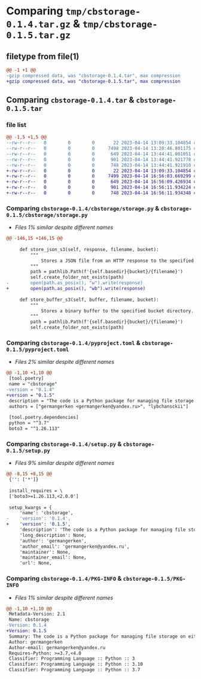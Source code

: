 # Comparing `tmp/cbstorage-0.1.4.tar.gz` & `tmp/cbstorage-0.1.5.tar.gz`

## filetype from file(1)

```diff
@@ -1 +1 @@
-gzip compressed data, was "cbstorage-0.1.4.tar", max compression
+gzip compressed data, was "cbstorage-0.1.5.tar", max compression
```

## Comparing `cbstorage-0.1.4.tar` & `cbstorage-0.1.5.tar`

### file list

```diff
@@ -1,5 +1,5 @@
--rw-r--r--   0        0        0       22 2023-04-14 13:09:33.104854 cbstorage-0.1.4/cbstorage/__init__.py
--rw-r--r--   0        0        0     7498 2023-04-14 13:20:46.801175 cbstorage-0.1.4/cbstorage/storage.py
--rw-r--r--   0        0        0      649 2023-04-14 13:44:41.001051 cbstorage-0.1.4/pyproject.toml
--rw-r--r--   0        0        0      901 2023-04-14 13:44:41.921778 cbstorage-0.1.4/setup.py
--rw-r--r--   0        0        0      748 2023-04-14 13:44:41.921910 cbstorage-0.1.4/PKG-INFO
+-rw-r--r--   0        0        0       22 2023-04-14 13:09:33.104854 cbstorage-0.1.5/cbstorage/__init__.py
+-rw-r--r--   0        0        0     7499 2023-04-14 16:56:03.669299 cbstorage-0.1.5/cbstorage/storage.py
+-rw-r--r--   0        0        0      649 2023-04-14 16:56:09.426934 cbstorage-0.1.5/pyproject.toml
+-rw-r--r--   0        0        0      901 2023-04-14 16:56:11.934224 cbstorage-0.1.5/setup.py
+-rw-r--r--   0        0        0      748 2023-04-14 16:56:11.934348 cbstorage-0.1.5/PKG-INFO
```

### Comparing `cbstorage-0.1.4/cbstorage/storage.py` & `cbstorage-0.1.5/cbstorage/storage.py`

 * *Files 1% similar despite different names*

```diff
@@ -146,15 +146,15 @@
 
     def store_json_s3(self, response, filename, bucket):
         """
             Stores a JSON file from an HTTP response to the specified bucket directory.
         """
         path = pathlib.Path(f'{self.basedir}{bucket}/{filename}')
         self.create_folder_not_exists(path)
-        open(path.as_posix(), "w").write(response)
+        open(path.as_posix(), "wb").write(response)
 
     def store_buffer_s3(self, buffer, filename, bucket):
         """
             Stores a binary buffer to the specified bucket directory.
         """
         path = pathlib.Path(f'{self.basedir}{bucket}/{filename}')
         self.create_folder_not_exists(path)
```

### Comparing `cbstorage-0.1.4/pyproject.toml` & `cbstorage-0.1.5/pyproject.toml`

 * *Files 2% similar despite different names*

```diff
@@ -1,10 +1,10 @@
 [tool.poetry]
 name = "cbstorage"
-version = "0.1.4"
+version = "0.1.5"
 description = "The code is a Python package for managing file storage on either AWS S3 or a local machine. It provides methods for listing, searching, and storing files. The package includes two classes, Aws and Local, which implement the same set of methods for accessing and manipulating files in S3 and a local directory."
 authors = ["germangerken <germangerken@yandex.ru>", "lybchansckii"]
 
 [tool.poetry.dependencies]
 python = "^3.7"
 boto3 = "^1.26.113"
```

### Comparing `cbstorage-0.1.4/setup.py` & `cbstorage-0.1.5/setup.py`

 * *Files 9% similar despite different names*

```diff
@@ -8,15 +8,15 @@
 {'': ['*']}
 
 install_requires = \
 ['boto3>=1.26.113,<2.0.0']
 
 setup_kwargs = {
     'name': 'cbstorage',
-    'version': '0.1.4',
+    'version': '0.1.5',
     'description': 'The code is a Python package for managing file storage on either AWS S3 or a local machine. It provides methods for listing, searching, and storing files. The package includes two classes, Aws and Local, which implement the same set of methods for accessing and manipulating files in S3 and a local directory.',
     'long_description': None,
     'author': 'germangerken',
     'author_email': 'germangerken@yandex.ru',
     'maintainer': None,
     'maintainer_email': None,
     'url': None,
```

### Comparing `cbstorage-0.1.4/PKG-INFO` & `cbstorage-0.1.5/PKG-INFO`

 * *Files 1% similar despite different names*

```diff
@@ -1,10 +1,10 @@
 Metadata-Version: 2.1
 Name: cbstorage
-Version: 0.1.4
+Version: 0.1.5
 Summary: The code is a Python package for managing file storage on either AWS S3 or a local machine. It provides methods for listing, searching, and storing files. The package includes two classes, Aws and Local, which implement the same set of methods for accessing and manipulating files in S3 and a local directory.
 Author: germangerken
 Author-email: germangerken@yandex.ru
 Requires-Python: >=3.7,<4.0
 Classifier: Programming Language :: Python :: 3
 Classifier: Programming Language :: Python :: 3.10
 Classifier: Programming Language :: Python :: 3.7
```

